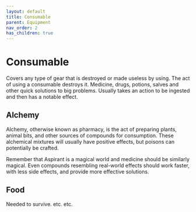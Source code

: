 ```yaml
---
layout: default
title: Consumable
parent: Equipment
nav_order: 2
has_children: true
---
```

# Consumable
Covers any type of gear that is destroyed or made useless by using. The act of using a consumable destroys it.  Medicine, drugs, potions, salves and other quick solutions to big problems. Usually takes an action to be ingested and then has a notable effect. 

## Alchemy
Alchemy, otherwise known as pharmacy, is the act of preparing plants, animal bits, and other sources of compounds for consumption. These alchemical mixtures will usually have positive effects, but poisons can potentially be crafted.

Remember that Aspirant is a magical world and medicine should be similarly magical. Even compounds resembling real-world effects should work faster, with less side effects, and provide more effective solutions.

## Food
Needed to survive. etc. etc.